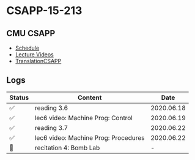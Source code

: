 # CSAPP-15-213

## CMU CSAPP

* [Schedule](http://www.cs.cmu.edu/afs/cs/academic/class/15213-f17/www/schedule.html)
* [Lecture Videos](https://www.bilibili.com/video/BV1gW411x7Bz?from=search&seid=1643468629720944306)
* [TranslationCSAPP](https://github.com/EugeneLiu/translationCSAPP)

## Logs

| Status | Content | Date |
|--| ----- | -------- |
| ✅ | reading 3.6 | 2020.06.18 |
| ✅ |lec6 video: Machine Prog: Control | 2020.06.19 |
| ✅ |reading 3.7 | 2020.06.22 |
| ✅ |lec6 video: Machine Prog: Procedures | 2020.06.22 |
| 🙈 |recitation 4: Bomb Lab| - |
